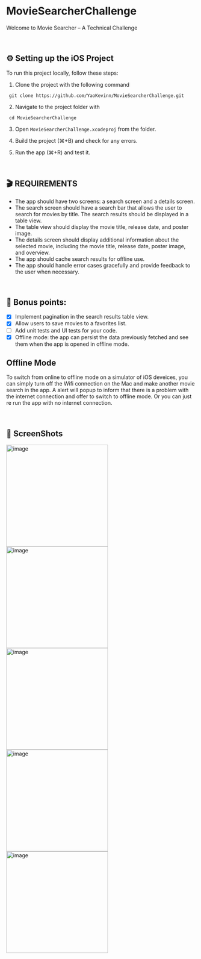 # MovieSearcherChallenge

Welcome to Movie Searcher – A Technical Challenge

<br>

## ⚙️  Setting up the iOS Project

To run this project locally, follow these steps:

1. Clone the project with the following command
```
 git clone https://github.com/YaoKevinn/MovieSearcherChallenge.git
```

2. Navigate to the project folder with
```
 cd MovieSearcherChallenge
```

3. Open `MovieSearcherChallenge.xcodeproj` from the folder.

4. Build the project (⌘+B) and check for any errors.

5. Run the app (⌘+R) and test it.

<br>

## 🎬  REQUIREMENTS

* The app should have two screens: a search screen and a details screen.
* The search screen should have a search bar that allows the user to search for movies by title. The search results should be displayed in a table view.
* The table view should display the movie title, release date, and poster image.
* The details screen should display additional information about the selected movie, including the movie title, release date, poster image, and overview.
* The app should cache search results for offline use.
* The app should handle error cases gracefully and provide feedback to the user when necessary.

<br>

## 🎉  Bonus points:

- [x] Implement pagination in the search results table view.
- [x] Allow users to save movies to a favorites list.
- [ ] Add unit tests and UI tests for your code.
- [x] Offline mode: the app can persist the data previously fetched and see them when the app is opened in offline mode.

## Offline Mode

To switch from online to offline mode on a simulator of iOS deveices, you can simply turn off the Wifi connection on the Mac and make another movie search in the app. A alert will popup to inform that there is a problem with the internet connection and offer to switch to offline mode. Or you can just re run the app with no internet connection.

<br>

## 📱 ScreenShots
<img width="270" alt="image" src="https://github.com/YaoKevinn/MovieSearcherChallenge/assets/51725053/437b1079-a2ac-43c3-9422-2e6f1037f4a6">
<img width="270" alt="image" src="https://github.com/YaoKevinn/MovieSearcherChallenge/assets/51725053/6ad95283-f35e-4a3f-b506-e211eca78717">
<img width="270" alt="image" src="https://github.com/YaoKevinn/MovieSearcherChallenge/assets/51725053/6c117add-15cb-4223-bc22-ea2c27359f08">
<img width="270" alt="image" src="https://github.com/YaoKevinn/MovieSearcherChallenge/assets/51725053/192e3e8d-9851-4e55-b3c9-8be141ba8b29">
<img width="270" alt="image" src="https://github.com/YaoKevinn/MovieSearcherChallenge/assets/51725053/67950342-4059-4b40-bbb5-c9ec86d43eb7">




